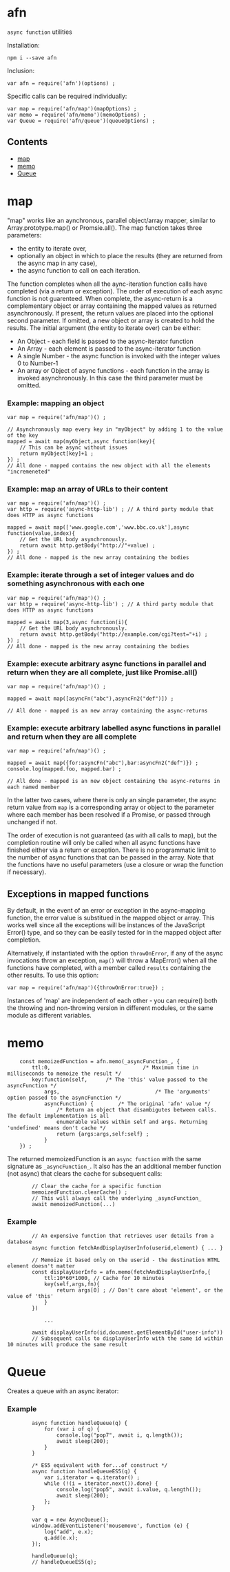 # afn

`async function` utilities

Installation:

	npm i --save afn

Inclusion:

	var afn = require('afn')(options) ;

Specific calls can be required individually:

	var map = require('afn/map')(mapOptions) ;
	var memo = require('afn/memo')(memoOptions) ;
	var Queue = require('afn/queue')(queueOptions) ;

Contents
--------
* [map](#map)
* [memo](#memo)
* [Queue](#queue)

map
===

"map" works like an aynchronous, parallel object/array mapper, similar to Array.prototype.map() or Promsie.all(). The map function takes three parameters:

* the entity to iterate over,
* optionally an object in which to place the results (they are returned from the async map in any case),
* the async function to call on each iteration.

The function completes when all the aync-iteration function calls have completed (via a return or exception). The order of execution of each async function is not guarenteed. When complete, the async-return is a complementary object or array containing the mapped values as returned asynchronously. If present, the return values are placed into the optional second parameter. If omitted, a new object or array is created to hold the results. The initial argument (the entity to iterate over) can be either:

* An Object - each field is passed to the async-iterator function
* An Array - each element is passed to the async-iterator function
* A single Number - the async function is invoked with the integer values 0 to Number-1
* An array or Object of async functions - each function in the array is invoked asynchronously. In this case the third parameter must be omitted.

### Example: mapping an object

	var map = require('afn/map')() ;

	// Asynchronously map every key in "myObject" by adding 1 to the value of the key
	mapped = await map(myObject,async function(key){
		// This can be async without issues
		return myObject[key]+1 ;
	}) ;
	// All done - mapped contains the new object with all the elements "incremeneted"


### Example: map an array of URLs to their content

	var map = require('afn/map')() ;
	var http = require('async-http-lib') ; // A third party module that does HTTP as async functions

	mapped = await map(['www.google.com','www.bbc.co.uk'],async function(value,index){
		// Get the URL body asynchronously.
		return await http.getBody("http://"+value) ;
	}) ;
	// All done - mapped is the new array containing the bodies

### Example: iterate through a set of integer values and do something asynchronous with each one

	var map = require('afn/map')() ;
	var http = require('async-http-lib') ; // A third party module that does HTTP as async functions

	mapped = await map(3,async function(i){
		// Get the URL body asynchronously.
		return await http.getBody("http://example.com/cgi?test="+i) ;
	}) ;
	// All done - mapped is the new array containing the bodies

### Example: execute arbitrary async functions in parallel and return when they are all complete, just like Promise.all()

	var map = require('afn/map')() ;

	mapped = await map([asyncFn("abc"),asyncFn2("def")]) ;

	// All done - mapped is an new array containing the async-returns

### Example: execute arbitrary labelled async functions in parallel and return when they are all complete

	var map = require('afn/map')() ;

	mapped = await map({for:asyncFn("abc"),bar:asyncFn2("def")}) ;
	console.log(mapped.foo, mapped.bar) ;

	// All done - mapped is an new object containing the async-returns in each named member

In the latter two cases, where there is only an single parameter, the async return value from `map` is a corresponding array or object to the parameter where each member has been resolved if a Promise, or passed through unchanged if not.

The order of execution is not guaranteed (as with all calls to map), but the completion routine will only be called when all async functions have finished either via a return or exception. There is no programmatic limit to the number of async functions that can be passed in the array. Note that the functions have no useful parameters (use a closure or wrap the function if necessary).

Exceptions in mapped functions
------------------------------
By default, in the event of an error or exception in the async-mapping function, the error value is substitued in the mapped object or array. This works well since all the exceptions will be instances of the JavaScript Error() type, and so they can be easily tested for in the mapped object after completion.

Alternatively, if instantiated with the option `throwOnError`, if any of the async invocations throw an exception, `map()` will throw a MapError() when all the functions have completed, with a member called `results` containing the other results. To use this option:

	var map = require('afn/map')({throwOnError:true}) ;

Instances of 'map' are independent of each other - you can require() both the throwing and non-throwing version in different modules, or the same module as different variables.

memo
====

```
	const memoizedFunction = afn.memo(_asyncFunction_, {
		ttl:0,								/* Maximum time in milliseconds to memoize the result */
		key:function(self,		/* The 'this' value passed to the asyncFunction */
			args,								/* The 'arguments' option passed to the asyncFunction */
			asyncFunction) {		/* The original 'afn' value */
				/* Return an object that disambigutes between calls. The default implementation is all
				enumerable values within self and args. Returning 'undefined' means don't cache */
				return {args:args,self:self} ;
			}  
	}) ;
```

The returned memoizedFunction is an `async function` with the same signature as `_asyncFunction_`. It also has the an additional member function (not async)
that clears the cache for subsequent calls:

```
		// Clear the cache for a specific function
		memoizedFunction.clearCache() ;
		// This will always call the underlying _asyncFunction_
		await memoizedFunction(...)
```

### Example

```
		// An expensive function that retrieves user details from a database
		async function fetchAndDisplayUserInfo(userid,element) { ... }

		// Memoize it based only on the userid - the destination HTML element doesn't matter
		const displayUserInfo = afn.memo(fetchAndDisplayUserInfo,{
			ttl:10*60*1000,	// Cache for 10 minutes
			key(self,args,fn){
				return args[0] ; // Don't care about 'element', or the value of 'this'
			}
		})

			...

		await displayUserInfo(id,document.getElementById("user-info"))
		// Subsequent calls to displayUserInfo with the same id within 10 minutes will produce the same result
```

Queue
=====

Creates a queue with an async iterator:

### Example

```
		async function handleQueue(q) {
		    for (var i of q) {
		        console.log("pop7", await i, q.length());
		        await sleep(200);
		    }
		}

		/* ES5 equivalent with for...of construct */
		async function handleQueueES5(q) {
		    var i,iterator = q.iterator() ;
		    while (!(i = iterator.next()).done) {
		        console.log("pop5", await i.value, q.length());
		        await sleep(200);
		    };
		}

		var q = new AsyncQueue();
		window.addEventListener('mousemove', function (e) {
		    log("add", e.x);
		    q.add(e.x);
		});

		handleQueue(q);
		// handleQueueES5(q);
```
